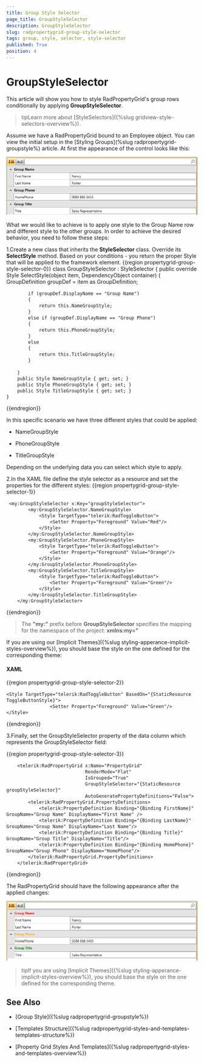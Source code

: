 ```yaml
---
title: Group Style Selector
page_title: GroupStyleSelector
description: GroupStyleSelector
slug: radpropertygrid-group-style-selector
tags: group, style, selector, style-selector
published: True
position: 4
---
```


# GroupStyleSelector

This article will show you how to style RadPropertyGrid's group rows conditionally by applying __GroupStyleSelector__.
		
>tipLearn more about [StyleSelectors]({%slug gridview-style-selectors-overview%}).


Assume we have a RadPropertyGrid bound to an Employee object. You can view the initial setup in the [Styling Groups](%slug radpropertygrid-groupstyle%) article. At first the appearance of the control looks like this:

![](images/RadPropertyGrid_groupstyle1.png)


What we would like to achieve is to apply one style to the Group Name row and different style to the other groups. In order to achieve the desired behavior, you need to follow these steps:

1.Create a new class that inherits the __StyleSelector__ class. Override its __SelectStyle__ method. Based on your conditions - you return the proper Style that will be applied to the framework element.
{{region propertygrid-group-style-selector-0}}
	 class GroupStyleSelector : StyleSelector
    {
        public override Style SelectStyle(object item, DependencyObject container)
        {
            GroupDefinition groupDef = item as GroupDefinition;

            if (groupDef.DisplayName == "Group Name")
            {
                return this.NameGroupStyle;
            }
            else if (groupDef.DisplayName == "Group Phone")
            {
                return this.PhoneGroupStyle;
            }
            else
            {
                return this.TitleGroupStyle;
            }
           
        }
        public Style NameGroupStyle { get; set; }
        public Style PhoneGroupStyle { get; set; }
        public Style TitleGroupStyle { get; set; }
    }
{{endregion}}

In this specific scenario we have three different styles that could be applied:

- NameGroupStyle

- PhoneGroupStyle

- TitleGroupStyle 

Depending on the underlying data you can select which style to apply.

2.In the XAML file define the style selector as a resource and set the properties for the different styles:
{{region propertygrid-group-style-selector-1}}

	 <my:GroupStyleSelector x:Key="groupStyleSelector">
            <my:GroupStyleSelector.NameGroupStyle>
                <Style TargetType="telerik:RadToggleButton">
                    <Setter Property="Foreground" Value="Red"/>
                </Style>
            </my:GroupStyleSelector.NameGroupStyle>
            <my:GroupStyleSelector.PhoneGroupStyle>
                <Style TargetType="telerik:RadToggleButton">
                    <Setter Property="Foreground" Value="Orange"/>
                </Style>
            </my:GroupStyleSelector.PhoneGroupStyle>
            <my:GroupStyleSelector.TitleGroupStyle>
                <Style TargetType="telerik:RadToggleButton">
                    <Setter Property="Foreground" Value="Green"/>
                </Style>
            </my:GroupStyleSelector.TitleGroupStyle>
        </my:GroupStyleSelector>
{{endregion}}
>The __"my:"__ prefix before __GroupStyleSelector__ specifies the mapping for the namespace of the project: __xmlns:my="__

If you are using our [Implicit Themes]({%slug styling-apperance-implicit-styles-overview%}), you should base the style on the one defined for the corresponding theme:

#### __XAML__

{{region propertygrid-group-style-selector-2}}

	<Style TargetType="telerik:RadToggleButton" BasedOn="{StaticResource ToggleButtonStyle}">
                    <Setter Property="Foreground" Value="Green"/>
    </Style>
	
{{endregion}}

3.Finally, set the GroupStyleSelector property of the data column which represents the GroupStyleSelector field:

{{region propertygrid-group-style-selector-3}}

	    <telerik:RadPropertyGrid x:Name="PropertyGrid" 
                                 RenderMode="Flat"   
                                 IsGrouped="True"
                                 GroupStyleSelector="{StaticResource groupStyleSelector}"
                                 AutoGeneratePropertyDefinitions="False">
            <telerik:RadPropertyGrid.PropertyDefinitions>
                <telerik:PropertyDefinition Binding="{Binding FirstName}" GroupName="Group Name" DisplayName="First Name" />
                <telerik:PropertyDefinition Binding="{Binding LastName}" GroupName="Group Name" DisplayName="Last Name"/>
                <telerik:PropertyDefinition Binding="{Binding Title}" GroupName="Group Title" DisplayName="Title"/>
                <telerik:PropertyDefinition Binding="{Binding HomePhone}" GroupName="Group Phone" DisplayName="HomePhone"/>
            </telerik:RadPropertyGrid.PropertyDefinitions>
        </telerik:RadPropertyGrid>
{{endregion}}

The RadPropertyGrid should have the following appearance after the applied changes:

![](images/RadPropertyGrid-group-style-selector.png)

>tipIf you are using [Implicit Themes]({%slug styling-apperance-implicit-styles-overview%}), you should base the style on the one defined for the corresponding theme.



## See Also 
		
- [Group Style]({%slug radpropertygrid-groupstyle%})

- [Templates Structure]({%slug radpropertygrid-styles-and-templates-templates-structure%})

- [Property Grid Styles And Templates]({%slug radpropertygrid-styles-and-templates-overview%})


        

 





